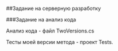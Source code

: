##Задание на серверную разработку

###Задание на анализ кода

Анализ кода - файл TwoVersions.cs

Тесты моей версии метода - проект Tests.